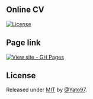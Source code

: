 ## Online CV 
<a href="#license"><img src="https://img.shields.io/badge/License-MIT-green" alt="License"></a>

## Page link
<a href="https://yato97.github.io/OnlineCV/"><img src="https://img.shields.io/badge/View_site-GH_Pages-2ea44f?style=for-the-badge" alt="View site - GH Pages"></a>

## License
Released under <a href="/LICENSE">MIT</a> by <a href="https://github.com/Yato97">@Yato97</a>.
